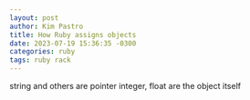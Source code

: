 ```yaml
---
layout: post
author: Kim Pastro
title: How Ruby assigns objects
date: 2023-07-19 15:36:35 -0300
categories: ruby
tags: ruby rack
---
```


string and others are pointer
integer, float are the object itself
